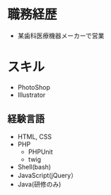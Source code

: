 # 職務経歴
* 某歯科医療機器メーカーで営業

# スキル
* PhotoShop
* Illustrator
## 経験言語
* HTML, CSS
* PHP
  * PHPUnit
  * twig
* Shell(bash)
* JavaScript(jQuery）
* Java(研修のみ)


